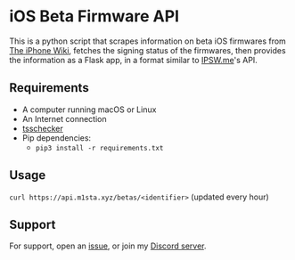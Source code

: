 # iOS Beta Firmware API
This is a python script that scrapes information on beta iOS firmwares from [The iPhone Wiki](https://www.theiphonewiki.com/), fetches the signing status of the firmwares, then provides the information as a Flask app, in a format similar to [IPSW.me](https://ipswdownloads.docs.apiary.io/)'s API.

## Requirements
- A computer running macOS or Linux
- An Internet connection
- [tsschecker](https://github.com/1Conan/tsschecker)
- Pip dependencies:
    - `pip3 install -r requirements.txt`

## Usage
`curl https://api.m1sta.xyz/betas/<identifier>` (updated every hour)

## Support
For support, open an [issue](https://github.com/m1stadev/iOS-Beta-API/issues/new), or join my [Discord server](https://m1sta.xyz/discord).
